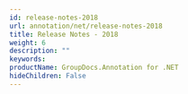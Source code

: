 ```yaml
---
id: release-notes-2018
url: annotation/net/release-notes-2018
title: Release Notes - 2018
weight: 6
description: ""
keywords: 
productName: GroupDocs.Annotation for .NET
hideChildren: False
---
```

